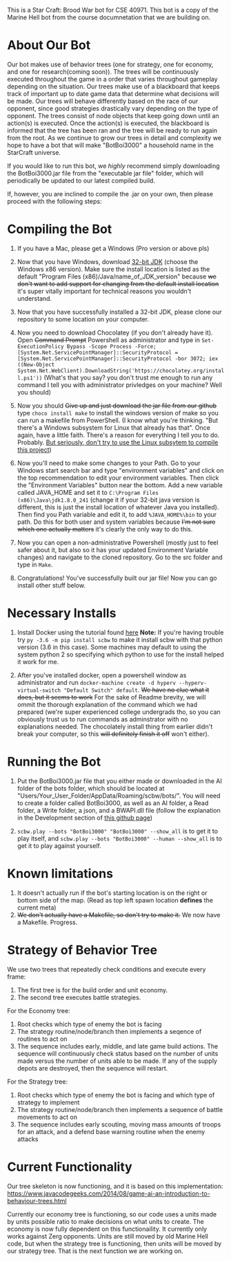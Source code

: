 This is a Star Craft: Brood War bot for CSE 40971. This bot is a copy of the Marine Hell bot from the course documnetation that we are building on.

# About Our Bot

Our bot makes use of behavior trees (one for strategy, one for economy, and one for research(coming soon)). The trees will be continuously executed throughout the game in a order that varies throughout gameplay depending on the situation. Our trees make use of a blackboard that keeps track of important up to date game data that determine what decisions will be made. Our trees will behave differently based on the race of our opponent, since good strategies drastically vary depending on the type of opponent. The trees consist of node objects that keep going down until an action(s) is executed. Once the action(s) is executed, the blackboard is informed that the tree has been ran and the tree will be ready to run again from the root. As we continue to grow our trees in detail and complexity we hope to have a bot that will make "BotBoi3000" a household name in the StarCraft universe.

If you would like to run this bot, we *highly* recommend simply downloading the BotBoi3000.jar file from the "executable jar file" folder, which will periodically be updated to our latest compiled build.

If, however, you are inclined to compile the .jar on your own, then please proceed with the following steps:

# Compiling the Bot

1. If you have a Mac, please get a Windows (Pro version or above pls)

2. Now that you have Windows, download [32-bit JDK](https://www.oracle.com/java/technologies/javase/javase-jdk8-downloads.html) (choose the Windows x86 version). Make sure the install location is listed as the default "Program Files (x86)/Java/name_of_JDK_version" because ~~we don't want to add support for changing from the default install location~~ it's super vitally important for technical reasons you wouldn't understand.

3. Now that you have successfully installed a 32-bit JDK, please clone our repository to some location on your computer.

4. Now you need to download Chocolatey (if you don't already have it). Open ~~Command Prompt~~ Powershell as administrator and type in `Set-ExecutionPolicy Bypass -Scope Process -Force; [System.Net.ServicePointManager]::SecurityProtocol = [System.Net.ServicePointManager]::SecurityProtocol -bor 3072; iex ((New-Object System.Net.WebClient).DownloadString('https://chocolatey.org/install.ps1'))` (What's that you say? you don't trust me enough to run any command I tell you with administrator privledges on your machine? Well you should)

5. Now you should ~~Give up and just download the jar file from our github~~ type `choco install make` to install the windows version of make so you can run a makefile from PowerShell. (I know what you're thinking. "But there's a Windows subsystem for Linux that already has that". Once again, have a little faith. There's a reason for everything I tell you to do. Probably. [But seriously, don't try to use the Linux subsytem to compile this project](https://a_completely_functional_link_that_brings_you_to_some_.edu_site_that_verifies_everything_I_just_said))

6. Now you'll need to make some changes to your Path. Go to your Windows start search bar and type "environment variables" and click on the top recommendation to edit your environment variables. Then click the "Environment Variables" button near the bottom. Add a new variable called JAVA_HOME and set it to `C:\Program Files (x86)\Java\jdk1.8.0_241` (change it if your 32-bit java version is different, this is just the install location of whatever Java you installed). Then find you Path variable and edit it, to add `%JAVA_HOME%\bin` to your path. Do this for both user and system variables because ~~I'm not sure which one actually matters~~ it's clearly the only way to do this.

5. Now you can open a non-administrative Powershell (mostly just to feel safer about it, but also so it has your updated Environment Variable changes) and navigate to the cloned repository. Go to the src folder and type in `Make`.

6.  Congratulations! You've successfully built our jar file! Now you can go install other stuff below.

# Necessary Installs

1. Install Docker using the tutorial found [here](https://github.com/Games-and-Simulations/sc-docker/blob/master/INSTALL.md)
**Note:** If you're having trouble try `py -3.6 -m pip install scbw` to make it install scbw with that python version (3.6 in this case). Some machines may default to using the system python 2 so specifying which python to use for the install helped it work for me.

2. After you've installed docker, open a powershell window as administrator and run `docker-machine create -d hyperv --hyperv-virtual-switch "Default Switch" default`. ~~We have no clue what it does, but it seems to work~~ For the sake of Readme brevity, we will ommit the thorough explanation of the command which we had prepared (we're super experienced college undergrads tho, so you can obviously trust us to run commands as adminstrator with no explanations needed. The chocolately install thing from earlier didn't break your computer, so this ~~will definitely finish it off~~ won't either).

# Running the Bot

1. Put the BotBoi3000.jar file that you either made or downloaded in the AI folder of the bots folder, which should be located at "Users/Your_User_Folder/AppData/Roaming/scbw/bots/". You will need to create a folder called BotBoi3000, as well as an AI folder, a Read folder, a Write folder, a json, and a BWAPI.dll file (follow the explanation in the Development section of [this github page](https://github.com/Games-and-Simulations/sc-docker/blob/master/USAGE.md#development))

2. `scbw.play --bots "BotBoi3000" "BotBoi3000" --show_all` is to get it to play itself, and `scbw.play --bots "BotBoi3000" --human --show_all` is to get it to play against yourself.

# Known limitations

1. It doesn't actually run if the bot's starting location is on the right or bottom side of the map. (Read as top left spawn location **defines** the current meta)
2. ~~We don't actually have a Makefile, so don't try to make it.~~ We now have a Makefile. Progress.

# Strategy of Behavior Tree

We use two trees that repeatedly check conditions and execute every frame:
1. The first tree is for the build order and unit economy.
2. The second tree executes battle strategies.

For the Economy tree:
1. Root checks which type of enemy the bot is facing
2. The strategy routine/node/branch then implements a seqence of routines to act on
3. The sequence includes early, middle, and late game build actions. The sequence will continuously check status based on the number of units made versus the number of units able to be made. If any of the supply depots are destroyed, then the sequence will restart.

For the Strategy tree:
1. Root checks which type of enemy the bot is facing and which type of strategy to implement
2. The strategy routine/node/branch then implements a sequence of battle movements to act on
3. The sequence includes early scouting, moving mass amounts of troops for an attack, and a defend base warning routine when the enemy attacks

# Current Functionality
Our tree skeleton is now functioning, and it is based on this implementation: https://www.javacodegeeks.com/2014/08/game-ai-an-introduction-to-behaviour-trees.html

Currently our economy tree is functioning, so our code uses a units made by units possible ratio to make decisions on what units to create. The economy is now fully dependent on this functionaility. It currently only works against Zerg opponents. Units are still moved by old Marine Hell code, but when the strategy tree is functioning, then units will be moved by our strategy tree. That is the next function we are working on.
